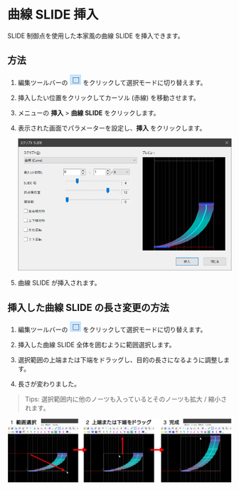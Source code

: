 # 曲線 SLIDE 挿入

SLIDE 制御点を使用した本家風の曲線 SLIDE を挿入できます。



## 方法

1. 編集ツールバーの ![選択](../../img/edit-toolbar-select.png) をクリックして選択モードに切り替えます。

2. 挿入したい位置をクリックしてカーソル (赤線) を移動させます。

3. メニューの **挿入** > **曲線 SLIDE** をクリックします。

4. 表示された画面でパラメーターを設定し、**挿入** をクリックします。  

    ![](../../img/insert-curved-slide.png)

5. 曲線 SLIDE が挿入されます。



## 挿入した曲線 SLIDE の長さ変更の方法

1. 編集ツールバーの ![選択](../../img/edit-toolbar-select.png) をクリックして選択モードに切り替えます。

2. 挿入した曲線 SLIDE 全体を囲むように範囲選択します。

3. 選択範囲の上端または下端をドラッグし、目的の長さになるように調整します。

5. 長さが変わりました。



> Tips: 選択範囲内に他のノーツも入っているとそのノーツも拡大 / 縮小されます。



![](../../img/insert-curved-slide-1234.png)

